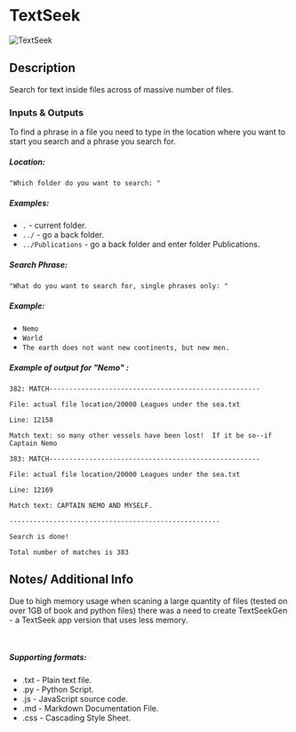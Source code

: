 # TextSeek


![TextSeek](http://realwebgeeks.com/wp-content/uploads/2017/06/Outlook-PST-search.jpg)



## Description

Search for text inside files across of massive number of files.



### Inputs & Outputs
To find a phrase in a file you need to type in the location where you want to start you search and a phrase you search for.

##### Location:

`"Which folder do you want to search: "`


##### Examples:

* `.` 					- current folder.
* `../` 				- go a back folder.
* `../Publications` 	- go a back folder and enter folder Publications.

##### Search Phrase:

`"What do you want to search for, single phrases only: "`


##### Example:

* `Nemo`
* `World`
* `The earth does not want new continents, but new men.`




##### Example of output for "Nemo" :


`382: MATCH-----------------------------------------------------`

`File: actual file location/20000 Leagues under the sea.txt`

`Line: 12158 `

`Match text: so many other vessels have been lost!  If it be so--if Captain Nemo`



`383: MATCH-----------------------------------------------------`

`File: actual file location/20000 Leagues under the sea.txt`

`Line: 12169`

`Match text: CAPTAIN NEMO AND MYSELF.`




`-----------------------------------------------------`

`Search is done!`

`Total number of matches is 383`


## Notes/ Additional Info


Due to high memory usage when scaning a large quantity of files (tested on over 1GB of book and python files) there was a need to 
 create TextSeekGen - a TextSeek app version that uses less memory.
 
 <br>
 
##### Supporting formats:
 
* .txt - Plain text file.
* .py - Python Script.
* .js - JavaScript source code.
* .md - Markdown Documentation File.
* .css - Cascading Style Sheet.
